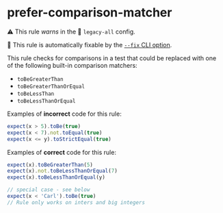 # prefer-comparison-matcher

⚠️ This rule _warns_ in the 🔵 `legacy-all` config.

🔧 This rule is automatically fixable by the [`--fix` CLI option](https://eslint.org/docs/latest/user-guide/command-line-interface#--fix).

<!-- end auto-generated rule header -->

This rule checks for comparisons in a test that could be replaced with one of the following built-in comparison matchers:

- `toBeGreaterThan`
- `toBeGreaterThanOrEqual`
- `toBeLessThan`
- `toBeLessThanOrEqual`

Examples of **incorrect** code for this rule:

```js
expect(x > 5).toBe(true)
expect(x < 7).not.toEqual(true)
expect(x <= y).toStrictEqual(true)
```

Examples of **correct** code for this rule:

```js
expect(x).toBeGreaterThan(5)
expect(x).not.toBeLessThanOrEqual(7)
expect(x).toBeLessThanOrEqual(y)

// special case - see below
expect(x < 'Carl').toBe(true)
// Rule only works on inters and big integers
```
